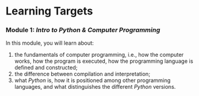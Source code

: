 # Learning Targets

### Module 1: *Intro to Python & Computer Programming*
In this module, you will learn about:
1. the fundamentals of computer programming, i.e., how the computer works, how the program is executed, how the programming language is defined and constructed;
2. the difference between compilation and interpretation;
3. what *Python* is, how it is positioned among other programming languages, and what distinguishes the different *Python* versions.
